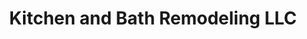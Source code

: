 ---
title: "Kitchen and Bath Remodeling LLC"
url: /mesa/kitchen-and-bath-remodeling-llc/
shop: kitchen
---